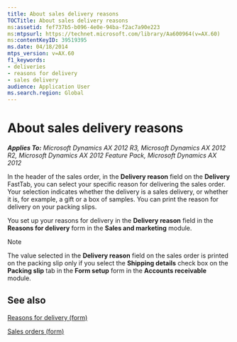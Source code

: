 ```yaml
---
title: About sales delivery reasons
TOCTitle: About sales delivery reasons
ms:assetid: fef737b5-b096-4e0e-94ba-f2ac7a90e223
ms:mtpsurl: https://technet.microsoft.com/library/Aa600964(v=AX.60)
ms:contentKeyID: 39519395
ms.date: 04/18/2014
mtps_version: v=AX.60
f1_keywords:
- deliveries
- reasons for delivery
- sales delivery
audience: Application User
ms.search.region: Global
---
```


# About sales delivery reasons 


_**Applies To:** Microsoft Dynamics AX 2012 R3, Microsoft Dynamics AX 2012 R2, Microsoft Dynamics AX 2012 Feature Pack, Microsoft Dynamics AX 2012_

In the header of the sales order, in the **Delivery reason** field on the **Delivery** FastTab, you can select your specific reason for delivering the sales order. Your selection indicates whether the delivery is a sales delivery, or whether it is, for example, a gift or a box of samples. You can print the reason for delivery on your packing slips.

You set up your reasons for delivery in the **Delivery reason** field in the **Reasons for delivery** form in the **Sales and marketing** module.


> [!NOTE]
> <P>The value selected in the <STRONG>Delivery reason</STRONG> field on the sales order is printed on the packing slip only if you select the <STRONG>Shipping details</STRONG> check box on the <STRONG>Packing slip</STRONG> tab in the <STRONG>Form setup</STRONG> form in the <STRONG>Accounts receivable</STRONG> module.</P>



## See also

[Reasons for delivery (form)](https://technet.microsoft.com/library/aa598006\(v=ax.60\))

[Sales orders (form)](https://technet.microsoft.com/library/aa585863\(v=ax.60\))

  


